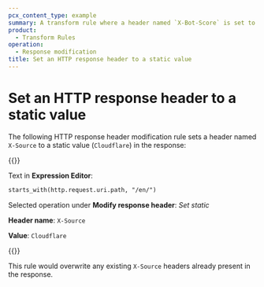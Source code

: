 ```yaml
---
pcx_content_type: example
summary: A transform rule where a header named `X-Bot-Score` is set to a static value (`Cloudflare`) in the response.
product:
  - Transform Rules
operation:
  - Response modification
title: Set an HTTP response header to a static value
---
```


# Set an HTTP response header to a static value

The following HTTP response header modification rule sets a header named `X-Source` to a static value (`Cloudflare`) in the response:

{{<example>}}

Text in **Expression Editor**:

```txt
starts_with(http.request.uri.path, "/en/")
```

Selected operation under **Modify response header**: _Set static_

**Header name**: `X-Source`

**Value**: `Cloudflare`

{{</example>}}

This rule would overwrite any existing `X-Source` headers already present in the response.